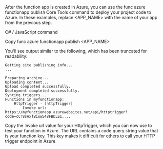 After the function app is created in Azure, you can use the func azure functionapp publish Core Tools command to deploy your project code to Azure. In these examples, replace <APP_NAME> with the name of your app from the previous step.

C# / JavaScript
command

Copy
func azure functionapp publish <APP_NAME>


You'll see output similar to the following, which has been truncated for readability:

```
Getting site publishing info...
...

Preparing archive...
Uploading content...
Upload completed successfully.
Deployment completed successfully.
Syncing triggers...
Functions in myfunctionapp:
    HttpTrigger - [httpTrigger]
        Invoke url: https://myfunctionapp.azurewebsites.net/api/httptrigger?code=cCr8sAxfBiow548FBDLS1....
```

Copy the Invoke url value for your HttpTrigger, which you can now use to test your function in Azure. The URL contains a code query string value that is your function key. This key makes it difficult for others to call your HTTP trigger endpoint in Azure.